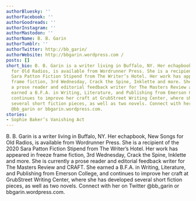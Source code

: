 ```yaml
---
authorBluesky: ''
authorFacebook: ''
authorGoodreads: ''
authorInstagram: ''
authorMastodon: ''
authorName: B. B. Garin
authorTumblr: ''
authorTwitter: http://bb_garin/
authorWebsite: http://bbgarin.wordpress.com /
posts: []
short_bio: B. B. Garin is a writer living in Buffalo, NY. Her echapbook, New Songs
  for Old Radios, is available from Wordrunner Press. She is a recipient of the 2020
  Sara Patton Fiction Stipend from The Writer’s Hotel. Her work has appeared in freeze
  frame fiction, 3rd Wednesday, Crack the Spine, Inklette and more. She is currently
  a prose reader and editorial feedback writer for The Masters Review and CRAFT. She
  earned a B.F.A. in Writing, Literature, and Publishing from Emerson College, and
  continues to improve her craft at GrubStreet Writing Center, where she has developed
  several short fiction pieces, as well as two novels. Connect with her on Twitter
  @bb_garin or bbgarin.wordpress.com.
stories:
- Sophie Baker’s Vanishing Act
---
```


B. B. Garin is a writer living in Buffalo, NY.  Her echapbook, New Songs for Old Radios, is available from Wordrunner Press.  She is a recipient of the 2020 Sara Patton Fiction Stipend from The Writer’s Hotel. Her work has appeared in freeze frame fiction, 3rd Wednesday, Crack the Spine, Inklette and more. She is currently a prose reader and editorial feedback writer for The Masters Review and CRAFT. She earned a B.F.A. in Writing, Literature, and Publishing from Emerson College, and continues to improve her craft at GrubStreet Writing Center, where she has developed several short fiction pieces, as well as two novels. Connect with her on Twitter @bb_garin or bbgarin.wordpress.com.